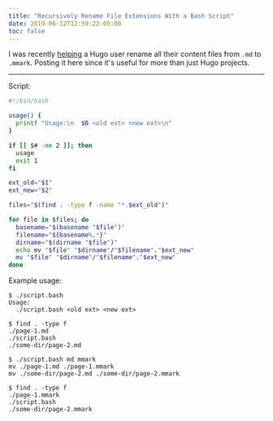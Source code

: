 ```yaml
---
title: "Recursively Rename File Extensions With a Bash Script"
date: 2019-06-12T12:59:22-05:00
toc: false
---
```


I was recently [helping](https://discourse.gohugo.io/t/rendering-code-blocks-properly-from-md-files/19126/3?u=zwbetz) a Hugo user rename all their content files from `.md` to `.mmark`. Posting it here since it's useful for more than just Hugo projects. 

<!--more-->

---

Script: 
```bash
#!/bin/bash

usage() {
  printf "Usage:\n  $0 <old ext> <new ext>\n"
}

if [[ $# -ne 2 ]]; then
  usage
  exit 1
fi

ext_old="$1"
ext_new="$2"

files="$(find . -type f -name "*.$ext_old")"

for file in $files; do
  basename="$(basename "$file")"
  filename="${basename%.*}"
  dirname="$(dirname "$file")"
  echo mv "$file" "$dirname"/"$filename"."$ext_new"
  mv "$file" "$dirname"/"$filename"."$ext_new"
done
```

Example usage:
```plain
$ ./script.bash
Usage:
  ./script.bash <old ext> <new ext>

$ find . -type f
./page-1.md
./script.bash
./some-dir/page-2.md

$ ./script.bash md mmark 
mv ./page-1.md ./page-1.mmark
mv ./some-dir/page-2.md ./some-dir/page-2.mmark

$ find . -type f
./page-1.mmark
./script.bash
./some-dir/page-2.mmark
```
